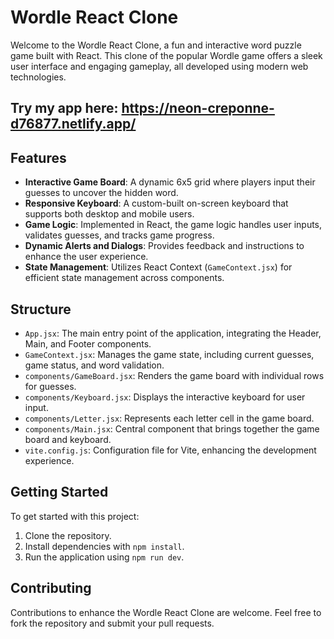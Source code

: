 # Wordle React Clone

Welcome to the Wordle React Clone, a fun and interactive word puzzle game built with React. This clone of the popular Wordle game offers a sleek user interface and engaging gameplay, all developed using modern web technologies.

## Try my app here: https://neon-creponne-d76877.netlify.app/

## Features

- **Interactive Game Board**: A dynamic 6x5 grid where players input their guesses to uncover the hidden word.
- **Responsive Keyboard**: A custom-built on-screen keyboard that supports both desktop and mobile users.
- **Game Logic**: Implemented in React, the game logic handles user inputs, validates guesses, and tracks game progress.
- **Dynamic Alerts and Dialogs**: Provides feedback and instructions to enhance the user experience.
- **State Management**: Utilizes React Context (`GameContext.jsx`) for efficient state management across components.

## Structure

- `App.jsx`: The main entry point of the application, integrating the Header, Main, and Footer components.
- `GameContext.jsx`: Manages the game state, including current guesses, game status, and word validation.
- `components/GameBoard.jsx`: Renders the game board with individual rows for guesses.
- `components/Keyboard.jsx`: Displays the interactive keyboard for user input.
- `components/Letter.jsx`: Represents each letter cell in the game board.
- `components/Main.jsx`: Central component that brings together the game board and keyboard.
- `vite.config.js`: Configuration file for Vite, enhancing the development experience.

## Getting Started

To get started with this project:

1. Clone the repository.
2. Install dependencies with `npm install`.
3. Run the application using `npm run dev`.

## Contributing

Contributions to enhance the Wordle React Clone are welcome. Feel free to fork the repository and submit your pull requests.
